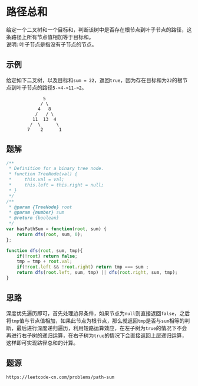 # 路径总和
给定一个二叉树和一个目标和，判断该树中是否存在根节点到叶子节点的路径，这条路径上所有节点值相加等于目标和。  
说明: 叶子节点是指没有子节点的节点。

## 示例
给定如下二叉树，以及目标和`sum = 22`，返回`true`，因为存在目标和为`22`的根节点到叶子节点的路径`5->4->11->2`。

```
              5
             / \
            4   8
           /   / \
          11  13  4
         /  \      \
        7    2      1
```

## 题解

```javascript
/**
 * Definition for a binary tree node.
 * function TreeNode(val) {
 *     this.val = val;
 *     this.left = this.right = null;
 * }
 */
/**
 * @param {TreeNode} root
 * @param {number} sum
 * @return {boolean}
 */
var hasPathSum = function(root, sum) {
    return dfs(root, sum, 0); 
};

function dfs(root, sum, tmp){
    if(!root) return false;
    tmp = tmp + root.val;
    if(!root.left && !root.right) return tmp === sum ;
    return dfs(root.left, sum, tmp) || dfs(root.right, sum, tmp);
}
```

## 思路

深度优先遍历即可，首先处理边界条件，如果节点为`null`则直接返回`false`，之后将`tmp`值与节点值相加，如果此节点为根节点，那么就返回`tmp`是否与`sum`相等的判断，最后进行深度递归遍历，利用短路运算效应，在左子树为`true`的情况下不会再进行右子树的递归运算，在右子树为`true`的情况下会直接返回上层递归运算，这样即可实现路径总和的计算。



## 题源

```
https://leetcode-cn.com/problems/path-sum
```
